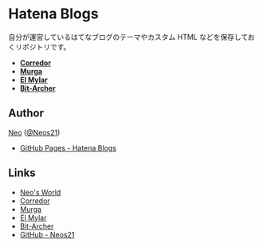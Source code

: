 # Hatena Blogs

自分が運営しているはてなブログのテーマやカスタム HTML などを保存しておくリポジトリです。

- __[Corredor](http://neos21.hatenablog.com/)__
- __[Murga](http://neos21.hatenablog.jp/)__
- __[El Mylar](http://neos21.hateblo.jp/)__
- __[Bit-Archer](http://bit-archer.hatenablog.com/)__


## Author

[Neo](http://neo.s21.xrea.com/) ([@Neos21](https://twitter.com/neos21))

- [GitHub Pages - Hatena Blogs](https://neos21.github.io/HatenaBlogs/)


## Links

- [Neo's World](http://neo.s21.xrea.com/)
- [Corredor](http://neos21.hatenablog.com/)
- [Murga](http://neos21.hatenablog.jp/)
- [El Mylar](http://neos21.hateblo.jp/)
- [Bit-Archer](http://bit-archer.hatenablog.com/)
- [GitHub - Neos21](https://github.com/Neos21/)
